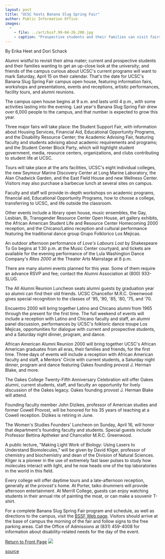 ```yaml
---
layout: post
title: "UCSC hosts Banana Slug Spring Fair"
author: Public Information Office
images:
  -
    - file: ../art/bssf.99-04-26.200.jpg
    - caption: "Prospective students and their families can visit fairs and take tours of the campus. Photo: Shmuel Thaler"
---
```


By Erika Heet and Dori Schack  
  
Alumni wistful to revisit their alma mater; current and prospective students and their families wanting to get an up-close look at the university; and friends of the campus curious about UCSC's current programs will want to mark Saturday, April 15 on their calendar. That's the date for UCSC's Banana Slug Spring Fair campus open house, featuring information fairs, workshops and presentations, events and receptions, artistic performances, facility tours, and alumni reunions.   
  

The campus open house begins at 9 a.m. and lasts until 4 p.m., with some activities lasting into the evening. Last year's Banana Slug Spring Fair drew over 6,000 people to the campus, and that number is expected to grow this year.  
  
Three major fairs will take place: the Student Support Fair, with information about Housing Services, Financial Aid, Educational Opportunity Programs, and the Disability Resource Center; the Academic Advising Fair, featuring faculty and students advising about academic requirements and programs; and the Student Center Block Party, which will highlight student government, media, resource centers, organizations, and clubs contributing to student life at UCSC.  
  
Tours will take place at the arts facilities, UCSC's eight individual colleges, the new Seymour Marine Discovery Center at Long Marine Laboratory, the Alan Chadwick Garden, and the East Field House and new Wellness Center. Visitors may also purchase a barbecue lunch at several sites on campus.  
  
Faculty and staff will provide in-depth workshops on academic programs, financial aid, Educational Opportunity Programs, how to choose a college, transferring to UCSC, and life outside the classroom.   
  
Other events include a library open house, music ensembles, the Gay, Lesbian, Bi, Transgender Resource Center Open House, art gallery exhibits, the African American Student Life and Resource Center Homecoming 2000 reception, and the Chicano/Latino reception and cultural performance featuring the traditional dance group Grupo Folklorico Los Mejicas.   
  
An outdoor afternoon performance of _Love's Labours Lost_ by Shakespeare To Go begins at 1:30 p.m. at the Music Center courtyard, and tickets are available for the evening performance of the Lula Washington Dance Company's _Rites 2000_ at the Theater Arts Mainstage at 8 p.m.  
  
There are many alumni events planned for this year. Some of them require an advance RSVP and fee; contact the Alumni Association at (800) 933-SLUG.  
  
The All Alumni Reunion Luncheon seats alumni guests by graduation year so alumni can find their old friends. UCSC Chancellor M.R.C. Greenwood gives special recognition to the classes of '95, '90, '85, '80, '75, and '70.  
  
Encuentro 2000 will bring together Latino and Chicano alumni from 1965 through the present for the first time. The full weekend of events will include a reception with Latino and Chicano faculty and staff, an alumni panel discussion, performances by UCSC's folkloric dance troupe Los Mejicas, opportunities for dialogue with current and prospective students, and a Saturday night dinner, program, and dance.  
  
African American Alumni Reunion 2000 will bring together UCSC's African American graduates from all eras, their families and friends, for the first time. Three days of events will include a reception with African American faculty and staff, a Mentors' Circle with current students, a Saturday night dinner, program and dance featuring Oakes founding provost J. Herman Blake, and more.   
  
The Oakes College Twenty-Fifth Anniversary Celebration will offer Oakes alumni, current students, staff, and faculty an opportunity for lively discussion of the Oakes legacy. Oakes founding provost J. Herman Blake will attend.  
  
Founding faculty member John Dizikes, professor of American studies and former Cowell Provost, will be honored for his 35 years of teaching at a Cowell reception. Dizikes is retiring in June.  
  
The Women's Studies Founders' Luncheon on Sunday, April 16, will honor that department's founding faculty and students. Special guests include Professor Bettina Aptheker and Chancellor M.R.C. Greenwood.  
  
A public lecture, "Making Light Work of Biology: Using Lasers to Understand Biomolecules," will be given by David Kliger, professor of chemistry and biochemistry and dean of the Division of Natural Sciences. Kliger is a pioneer in the use of extremely fast laser pulses to study how molecules interact with light, and he now heads one of the top laboratories in the world in this field.  
  
Every college will offer daytime tours and a late-afternoon reception, generally at the provost's home. At Porter, taiko drummers will provide afternoon entertainment. At Merrill College, guests can enjoy watching students in their annual rite of painting the moat, or can make a souvenir T-shirt.  
  
For a complete Banana Slug Spring Fair program and schedule, as well as directions to the campus, visit the [BSSF Web page][1]. Visitors should arrive at the base of campus the morning of the fair and follow signs to the free parking areas. Call the Office of Admissions at (831) 459-4008 for information about disability-related needs for the day of the event.

[Return to Front Page][2] ![ ][3]

[1]: http://admissions.ucsc.edu/bssf
[2]: ../../index.html
[3]: ../../images/trans.gif

[source](http://www1.ucsc.edu/currents/99-00/04-03/bssf.html "Permalink to bssf")
